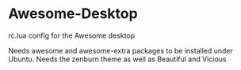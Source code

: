 Awesome-Desktop 
===============

rc.lua config for the Awesome desktop

Needs awesome and awesome-extra packages to be installed under Ubuntu. 
Needs the zenburn theme as well as Beautiful and Vicious 
